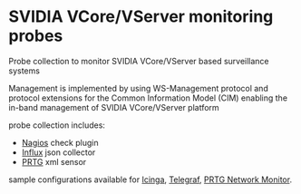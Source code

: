 # SVIDIA VCore/VServer monitoring probes 
Probe collection to monitor SVIDIA VCore/VServer based surveillance systems

Management is implemented by using WS-Management protocol and protocol extensions for the Common Information Model (CIM) enabling the in-band management of SVIDIA VCore/VServer platform

probe collection includes:
* [Nagios](https://www.nagios.org/) check plugin
* [Influx](https://www.influxdata.com/) json collector
* [PRTG](https://www.paessler.com/prtg) xml sensor

sample configurations available for [Icinga](https://www.paessler.com/prtg), [Telegraf](https://www.influxdata.com/time-series-platform/telegraf/), [PRTG Network Monitor](https://www.paessler.com/prtg).


